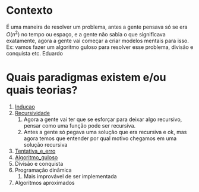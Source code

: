 # Contexto

É uma maneira de resolver um problema, antes a gente pensava só se era $O(n^2)$ no tempo ou espaço, e a gente não sabia o que significava exatamente, agora a gente vai começar a criar modelos mentais para isso. Ex: vamos fazer um algoritmo guloso para resolver esse problema, divisão e conquista etc. Eduardo

# Quais paradigmas existem e/ou quais teorias?

1. [Inducao](Inducao.md)
1. [Recursividade](Recursividade.md)
   1. Agora a gente vai ter que se esforçar para deixar algo recursivo, pensar como uma função pode ser recursiva.
   1. Antes a gente só pegava uma solução que era recursiva e ok, mas agora temos que entender por qual motivo chegamos em uma solução recursiva
1. [Tentativa_e_erro](src/Programming/Computing/Tentativa_e_erro.md)
1. [Algoritmo_guloso](src/Programming/Computing/Algoritmo_guloso.md)
1. Divisão e conquista
1. Programação dinâmica
   1. Mais improvável de ser implementada
1. Algoritmos aproximados
